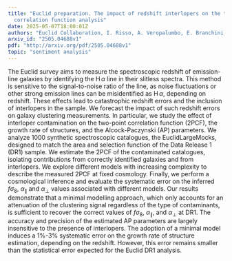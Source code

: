 ```yaml
---
title: "Euclid preparation. The impact of redshift interlopers on the two-point
  correlation function analysis"
date: 2025-05-07T18:00:01Z
authors: "Euclid Collaboration, I. Risso, A. Veropalumbo, E. Branchini, E. Maragliano, S. de la Torre, E. Sarpa, P. Monaco, B. R. Granett, S. Lee, G. E. Addison, S. Bruton, C. Carbone, G. Lavaux, K. Markovic, K. McCarthy, G. Parimbelli, F. Passalacqua, W. J. Percival, C. Scarlata, E. Sefusatti, Y. Wang, M. Bonici, F. Oppizzi, N. Aghanim, B. Altieri, A. Amara, S. Andreon, N. Auricchio, C. Baccigalupi, M. Baldi, A. Balestra, S. Bardelli, P. Battaglia, A. Biviano, A. Bonchi, D. Bonino, M. Brescia, J. Brinchmann, S. Camera, G. Cañas-Herrera, V. Capobianco, V. F. Cardone, J. Carretero, S. Casas, M. Castellano, G. Castignani, S. Cavuoti, K. C. Chambers, A. Cimatti, C. Colodro-Conde, G. Congedo, C. J. Conselice, L. Conversi, Y. Copin, F. Courbin, H. M. Courtois, M. Crocce, A. Da Silva, H. Degaudenzi, G. De Lucia, A. M. Di Giorgio, H. Dole, M. Douspis, F. Dubath, C. A. J. Duncan, X. Dupac, S. Dusini, S. Escoffier, M. Farina, R. Farinelli, F. Faustini, S. Ferriol, F. Finelli, S. Fotopoulou, N. Fourmanoit, M. Frailis, E. Franceschi, M. Fumana, S. Galeotta, K. George, W. Gillard, B. Gillis, C. Giocoli, J. Gracia-Carpio, A. Grazian, F. Grupp, L. Guzzo, S. V. H. Haugan, W. Holmes, F. Hormuth, A. Hornstrup, P. Hudelot, K. Jahnke, M. Jhabvala, B. Joachimi, E. Keihänen, S. Kermiche, A. Kiessling, M. Kilbinger, B. Kubik, M. Kümmel, M. Kunz, H. Kurki-Suonio, A. M. C. Le Brun, P. Liebing, S. Ligori, P. B. Lilje, V. Lindholm, I. Lloro, G. Mainetti, D. Maino, E. Maiorano, O. Mansutti, S. Marcin, O. Marggraf, M. Martinelli, N. Martinet, F. Marulli, R. Massey, S. Maurogordato, E. Medinaceli, S. Mei, M. Melchior, Y. Mellier, M. Meneghetti, E. Merlin, G. Meylan, A. Mora, M. Moresco, L. Moscardini, R. Nakajima, C. Neissner, S. -M. Niemi, J. W. Nightingale, C. Padilla, S. Paltani, F. Pasian, K. Pedersen, V. Pettorino, S. Pires, G. Polenta, M. Poncet, L. A. Popa, L. Pozzetti, F. Raison, R. Rebolo, A. Renzi, J. Rhodes, G. Riccio, E. Romelli, M. Roncarelli, E. Rossetti, R. Saglia, Z. Sakr, D. Sapone, B. Sartoris, J. A. Schewtschenko, P. Schneider, T. Schrabback, M. Scodeggio, A. Secroun, G. Seidel, M. Seiffert, S. Serrano, P. Simon, C. Sirignano, G. Sirri, L. Stanco, J. Steinwagner, C. Surace, P. Tallada-Crespí, D. Tavagnacco, A. N. Taylor, I. Tereno, N. Tessore, S. Toft, R. Toledo-Moreo, F. Torradeflot, I. Tutusaus, L. Valenziano, J. Valiviita, T. Vassallo, G. Verdoes Kleijn, D. Vibert, J. Weller, G. Zamorani, F. M. Zerbi, E. Zucca, V. Allevato, M. Ballardini, M. Bolzonella, E. Bozzo, C. Burigana, R. Cabanac, A. Cappi, D. Di Ferdinando, J. A. Escartin Vigo, L. Gabarra, W. G. Hartley, J. Martín-Fleitas, S. Matthew, N. Mauri, R. B. Metcalf, A. Pezzotta, M. Pöntinen, C. Porciani, V. Scottez, M. Sereno, M. Tenti, M. Viel, M. Wiesmann, Y. Akrami, S. Alvi, I. T. Andika, M. Archidiacono, F. Atrio-Barandela, S. Avila, A. Balaguera-Antolinez, C. Benoist, D. Bertacca, M. Bethermin, L. Blot, H. Böhringer, S. Borgani, M. L. Brown, A. Calabro, B. Camacho Quevedo, F. Caro, C. S. Carvalho, T. Castro, F. Cogato, A. R. Cooray, O. Cucciati, S. Davini, F. De Paolis, G. Desprez, A. Díaz-Sánchez, J. J. Diaz, S. Di Domizio, J. M. Diego, P. Dimauro, A. Enia, Y. Fang, A. G. Ferrari, A. Finoguenov, A. Fontana, A. Franco, K. Ganga, J. García-Bellido, T. Gasparetto, V. Gautard, E. Gaztanaga, F. Giacomini, F. Gianotti, G. Gozaliasl, M. Guidi, C. M. Gutierrez, A. Hall, S. Hemmati, C. Hernández-Monteagudo, H. Hildebrandt, J. Hjorth, S. Joudaki, J. J. E. Kajava, Y. Kang, V. Kansal, D. Karagiannis, K. Kiiveri, C. C. Kirkpatrick, S. Kruk, V. Le Brun, J. Le Graet, L. Legrand, M. Lembo, F. Lepori, G. Leroy, G. F. Lesci, L. Leuzzi, T. I. Liaudat, A. Loureiro, J. Macias-Perez, M. Magliocchetti, F. Mannucci, R. Maoli, C. J. A. P. Martins, L. Maurin, M. Miluzio, C. Moretti, G. Morgante, S. Nadathur, K. Naidoo, A. Navarro-Alsina, K. Paterson, L. Patrizii, A. Pisani, D. Potter, S. Quai, M. Radovich, P. -F. Rocci, S. Sacquegna, M. Sahlén, D. B. Sanders, A. Schneider, D. Sciotti, E. Sellentin, L. C. Smith, J. G. Sorce, K. Tanidis, C. Tao, G. Testera, R. Teyssier, S. Tosi, A. Troja, M. Tucci, C. Valieri, A. Venhola, D. Vergani, G. Verza, N. A. Walton"
arxiv_id: "2505.04688v1"
pdf: "http://arxiv.org/pdf/2505.04688v1"
topic: "sentiment analysis"
---
```


The Euclid survey aims to measure the spectroscopic redshift of emission-line galaxies by identifying the H$\,{\alpha}$ line in their slitless spectra. This method is sensitive to the signal-to-noise ratio of the line, as noise fluctuations or other strong emission lines can be misidentified as H$\,{\alpha}$, depending on redshift. These effects lead to catastrophic redshift errors and the inclusion of interlopers in the sample. We forecast the impact of such redshift errors on galaxy clustering measurements. In particular, we study the effect of interloper contamination on the two-point correlation function (2PCF), the growth rate of structures, and the Alcock-Paczynski (AP) parameters. We analyze 1000 synthetic spectroscopic catalogues, the EuclidLargeMocks, designed to match the area and selection function of the Data Release 1 (DR1) sample. We estimate the 2PCF of the contaminated catalogues, isolating contributions from correctly identified galaxies and from interlopers. We explore different models with increasing complexity to describe the measured 2PCF at fixed cosmology. Finally, we perform a cosmological inference and evaluate the systematic error on the inferred $f\sigma_8$, $\alpha_{\parallel}$ and $\alpha_{\perp}$ values associated with different models. Our results demonstrate that a minimal modelling approach, which only accounts for an attenuation of the clustering signal regardless of the type of contaminants, is sufficient to recover the correct values of $f\sigma_8$, $\alpha_{\parallel}$, and $\alpha_{\perp}$ at DR1. The accuracy and precision of the estimated AP parameters are largely insensitive to the presence of interlopers. The adoption of a minimal model induces a 1%-3% systematic error on the growth rate of structure estimation, depending on the redshift. However, this error remains smaller than the statistical error expected for the Euclid DR1 analysis.

